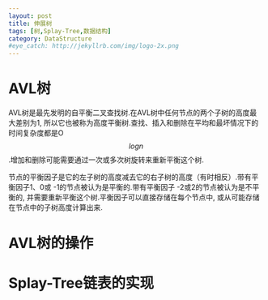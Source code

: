 ```yaml
---
layout: post
title: 伸展树
tags: [树,Splay-Tree,数据结构]
category: DataStructure
#eye_catch: http://jekyllrb.com/img/logo-2x.png
---
```


<script type="text/javascript" src="http://cdn.mathjax.org/mathjax/latest/MathJax.js?config=default"></script>

# AVL树

AVL树是最先发明的自平衡二叉查找树.在AVL树中任何节点的两个子树的高度最大差别为1, 所以它也被称为高度平衡树.查找、插入和删除在平均和最坏情况下的时间复杂度都是O$$log{n}$$.增加和删除可能需要通过一次或多次树旋转来重新平衡这个树.

节点的平衡因子是它的左子树的高度减去它的右子树的高度（有时相反）.带有平衡因子1、0或 -1的节点被认为是平衡的.带有平衡因子 -2或2的节点被认为是不平衡的, 并需要重新平衡这个树.平衡因子可以直接存储在每个节点中, 或从可能存储在节点中的子树高度计算出来.

<!--more-->
<!--more-->

# AVL树的操作


# Splay-Tree链表的实现

```java

```